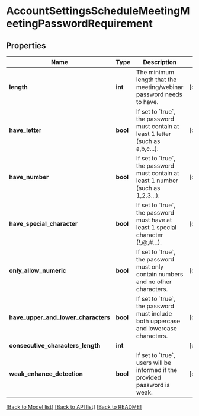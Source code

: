 # AccountSettingsScheduleMeetingMeetingPasswordRequirement

## Properties
Name | Type | Description | Notes
------------ | ------------- | ------------- | -------------
**length** | **int** | The minimum length that the meeting/webinar password needs to have. | [optional] 
**have_letter** | **bool** | If set to &#x60;true&#x60;, the password must contain at least 1 letter (such as a,b,c...). | [optional] 
**have_number** | **bool** | If set to &#x60;true&#x60;, the password must contain at least 1 number (such as 1,2,3...). | [optional] 
**have_special_character** | **bool** | If set to &#x60;true&#x60;, the password must have at least 1 special character (!,@,#...). | [optional] 
**only_allow_numeric** | **bool** | If set to &#x60;true&#x60;, the password must only contain numbers and no other characters. | [optional] 
**have_upper_and_lower_characters** | **bool** | If set to &#x60;true&#x60;, the password must include both uppercase and lowercase characters. | [optional] 
**consecutive_characters_length** | **int** |  | [optional] 
**weak_enhance_detection** | **bool** | If set to &#x60;true&#x60;, users will be informed if the provided password is weak. | [optional] 

[[Back to Model list]](../README.md#documentation-for-models) [[Back to API list]](../README.md#documentation-for-api-endpoints) [[Back to README]](../README.md)


